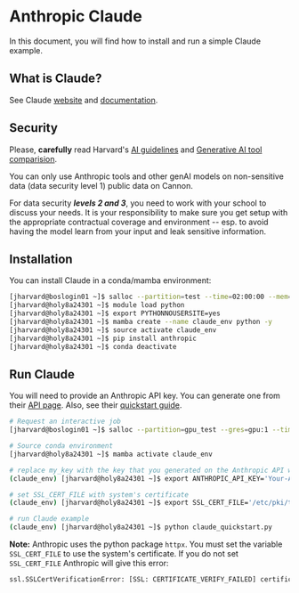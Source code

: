 # Anthropic Claude

In this document, you will find how to install and run a simple Claude example.

## What is Claude?

See Claude [website](https://www.anthropic.com/claude) and
[documentation](https://docs.anthropic.com/en/docs/intro-to-claude).

## Security

Please, **carefully** read Harvard's [AI guidelines](https://huit.harvard.edu/ai/guidelines) and [Generative AI tool comparision](https://huit.harvard.edu/ai/tools).

You can only use Anthropic tools and other genAI models on
non-sensitive data (data security level 1) public data on Cannon.

For data security ***levels 2 and 3***, you need to work with your
school to discuss your needs. It is your responsibility to make sure
you get setup with the appropriate contractual coverage and
environment -- esp. to avoid having the model learn from your input
and leak sensitive information.

## Installation

You can install Claude in a conda/mamba environment:

```bash
[jharvard@boslogin01 ~]$ salloc --partition=test --time=02:00:00 --mem=8G --cpus-per-task=2
[jharvard@holy8a24301 ~]$ module load python
[jharvard@holy8a24301 ~]$ export PYTHONNOUSERSITE=yes
[jharvard@holy8a24301 ~]$ mamba create --name claude_env python -y
[jharvard@holy8a24301 ~]$ source activate claude_env
[jharvard@holy8a24301 ~]$ pip install anthropic
[jharvard@holy8a24301 ~]$ conda deactivate
```
## Run Claude

You will need to provide an Anthropic API key. You can generate one
from their [API
page](https://console.anthropic.com/login?selectAccount=true&returnTo=%2Fsettings%2Fkeys%3F). Also,
see their [quickstart
guide](https://docs.anthropic.com/en/docs/quickstart).

```bash
# Request an interactive job
[jharvard@boslogin01 ~]$ salloc --partition=gpu_test --gres=gpu:1 --time=02:00:00 --mem=8G --cpus-per-task=2

# Source conda environment
[jharvard@holy8a24301 ~]$ mamba activate claude_env

# replace my_key with the key that you generated on the Anthropic API website
(claude_env) [jharvard@holy8a24301 ~]$ export ANTHROPIC_API_KEY='Your-API-Key'

# set SSL_CERT_FILE with system's certificate
(claude_env) [jharvard@holy8a24301 ~]$ export SSL_CERT_FILE='/etc/pki/tls/certs/ca-bundle.crt'

# run Claude example
(claude_env) [jharvard@holy8a24301 ~]$ python claude_quickstart.py
```

**Note:** Anthropic uses the python package `httpx`. You must set the variable
`SSL_CERT_FILE` to use the system's certificate. If you do not set
`SSL_CERT_FILE` Anthropic will give this error:

```bash
ssl.SSLCertVerificationError: [SSL: CERTIFICATE_VERIFY_FAILED] certificate verify failed: unable to get local issuer certificate (_ssl.c:1006)
```
